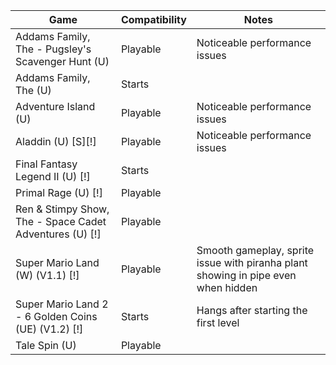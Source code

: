 Game | Compatibility | Notes
--- | --- | ---
Addams Family, The - Pugsley's Scavenger Hunt (U) | Playable | Noticeable performance issues
Addams Family, The (U) | Starts |
Adventure Island (U) | Playable | Noticeable performance issues
Aladdin (U) [S][!] | Playable | Noticeable performance issues
Final Fantasy Legend II (U) [!] | Starts |
Primal Rage (U) [!] | Playable
Ren & Stimpy Show, The - Space Cadet Adventures (U) [!] | Playable
Super Mario Land (W) (V1.1) [!] | Playable | Smooth gameplay, sprite issue with piranha plant showing in pipe even when hidden
Super Mario Land 2 - 6 Golden Coins (UE) (V1.2) [!] | Starts | Hangs after starting the first level
Tale Spin (U) | Playable |
